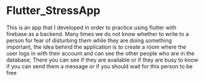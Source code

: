 # Flutter_StressApp
This is an app that I developed in order to practice using flutter with firebase as a backend.
Many times we do not know whether to write to a person for fear of disturbing them while they are doing something important, the idea behind the application is to create a room where the user logs in with their account and can see the other people who are in the database, There you can see if they are available or if they are busy to know if you can send them a message or if you should wait for this person to be free
